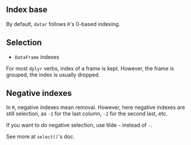 ## Index base

By default, `datar` follows `R`'s 0-based indexing.

## Selection

- `DataFrame` indexes

For most `dplyr` verbs, index of a frame is kept. However, the frame is grouped,
the index is usually dropped.


## Negative indexes

In `R`, negative indexes mean removal. However, here negative indexes are still
selection, as `-1` for the last column, `-2` for the second last, etc.

If you want to do negative selection, use tilde `~` instead of `-`.

See more at `select()`'s doc.
